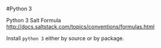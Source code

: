 #Python 3

Python 3 Salt Formula  http://docs.saltstack.com/topics/conventions/formulas.html

Install `python 3` either by source or by package.
